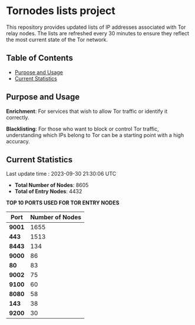 # Tornodes lists project

This repository provides updated lists of IP addresses associated with Tor relay nodes. The lists are refreshed every 30 minutes to ensure they reflect the most current state of the Tor network.

## Table of Contents

- [Purpose and Usage](#purpose-and-usage)
- [Current Statistics](#current-statistics)


## Purpose and Usage

**Enrichment**: For services that wish to allow Tor traffic or identify it correctly.

**Blacklisting**: For those who want to block or control Tor traffic, understanding which IPs belong to Tor can be a starting point with a high accuracy.

## Current Statistics

Last update time : 2023-09-30 21:30:06 UTC

- **Total Number of Nodes**: 8605
- **Total of Entry Nodes**: 4432

**TOP 10 PORTS USED FOR TOR ENTRY NODES**

| **Port** | **Number of Nodes** |
|------|-----------------|
| **9001**   | 1655  |
| **443**   | 1513  |
| **8443**   | 134  |
| **9000**   | 86  |
| **80**   | 83  |
| **9002**   | 75  |
| **9100**   | 60  |
| **8080**   | 58  |
| **143**   | 38  |
| **9200**   | 30  |

